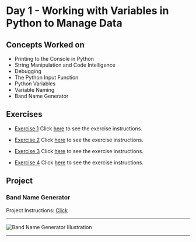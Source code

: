 # Day 1 - Working with Variables in Python to Manage Data

## Concepts Worked on
- Printing to the Console in Python
- String Manipulation and Code Intelligence
- Debugging
- The Python Input Function
- Python Variables
- Variable Naming
- Band Name Generator

## Exercises
- [Exercise 1](https://github.com/boomni/100-days_of_code/Day-1/exercise-1.py)
  Click [here](https://replit.com/@appbrewery/day-1-1-exercise#README.md) to see the exercise instructions.

- [Exercise 2](https://github.com/boomni/100-days_of_code/Day-1/exercise-2.py)
  Click [here](https://replit.com/@appbrewery/day-1-2-exercise#README.md) to see the exercise instructions.

- [Exercise 3](https://github.com/boomni/100-days_of_code/Day-1/exercise-3.py)
  Click [here](https://replit.com/@appbrewery/day-1-3-exercise#README.md) to see the exercise instructions.

- [Exercise 4](https://github.com/boomni/100-days_of_code/Day-1/exercise-4.py)
  Click [here](https://replit.com/@appbrewery/day-1-4-exercise#README.md) to see the exercise instructions.

## Project
### Band Name Generator
  Project Instructions: [Click](https://replit.com/@phillipra/band-name-generator-start#main.py)

---

![Band Name Generator Illustration](https://github.com/boomni/100-days_of_code/images/band_name_generator.gif)

---
